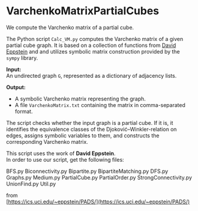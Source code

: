 # VarchenkoMatrixPartialCubes

We compute the Varchenko matrix of a partial cube.

The Python script `Calc_VM.py` computes the Varchenko matrix of a given partial cube graph. It is based on a collection of functions from [David Eppstein](https://ics.uci.edu/~eppstein/) and and utilizes symbolic matrix construction provided by the `sympy` library.

**Input:**  
An undirected graph `G`, represented as a dictionary of adjacency lists.

**Output:**

- A symbolic Varchenko matrix representing the graph.  
- A file `VarchenkoMatrix.txt` containing the matrix in comma-separated format.

The script checks whether the input graph is a partial cube. If it is, it identifies the equivalence classes of the Djoković–Winkler-relation on edges, assigns symbolic variables to them, and constructs the corresponding Varchenko matrix.

This script uses the work of **David Eppstein**.  
In order to use our script, get the following files:

BFS.py
Biconnectivity.py
Bipartite.py
BipartiteMatching.py
DFS.py
Graphs.py
Medium.py
PartialCube.py
PartialOrder.py
StrongConnectivity.py
UnionFind.py
Util.py

from  
[https://ics.uci.edu/~eppstein/PADS/](https://ics.uci.edu/~eppstein/PADS/)
